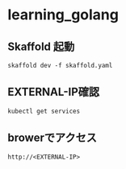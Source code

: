 # learning_golang

## Skaffold 起動

```
skaffold dev -f skaffold.yaml
```

## EXTERNAL-IP確認

```
kubectl get services
```

## browerでアクセス

```
http://<EXTERNAL-IP>
```

